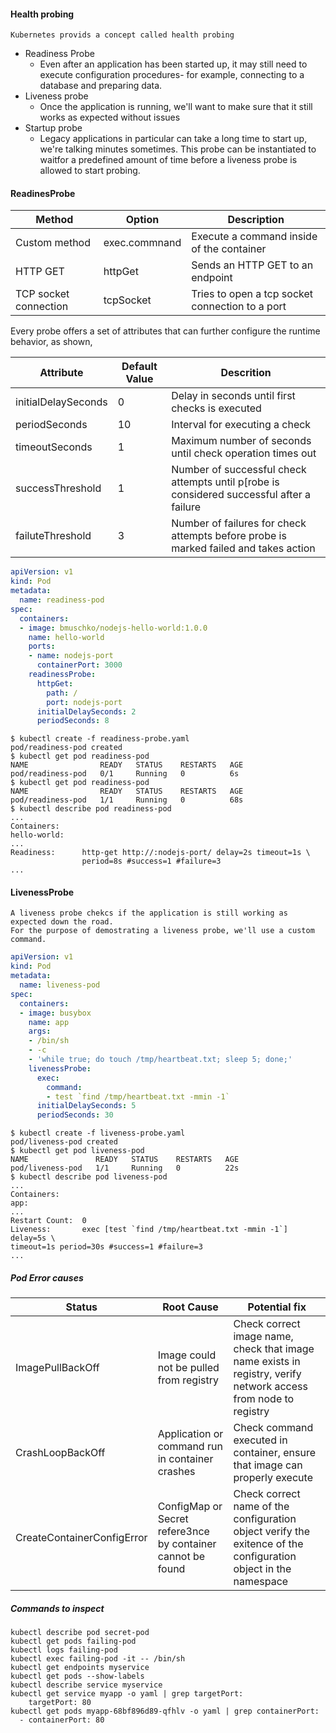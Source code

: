 #### Health probing

    Kubernetes provids a concept called health probing

- Readiness Probe
  - Even after an application has been started up, it may still need to execute
    configuration procedures- for example, connecting to a database and preparing data.
- Liveness probe
  - Once the application is running, we'll want to make sure that it still works as expected
    without issues
- Startup probe
  - Legacy applications in particular can take a long time to start up, we're talking minutes
    sometimes. This probe can be instantiated to waitfor a predefined amount of time before 
    a liveness probe is allowed to start probing.
  


#### ReadinesProbe
| Method | Option | Description|
| ------ | ------ | ---------- |
|Custom method        | exec.commnand        | Execute a command inside of the container            |
| HTTP GET            | httpGet              | Sends an HTTP GET to an endpoint |
| TCP socket connection| tcpSocket           | Tries to open a tcp socket connection to a port|


Every probe offers a set of attributes that can further configure the runtime behavior, as shown,

|Attribute | Default Value | Descrition |
| -------- | ------------- | --------- |
| initialDelaySeconds | 0 | Delay in seconds until first checks is executed| 
| periodSeconds | 10 | Interval for executing a check |
| timeoutSeconds| 1 | Maximum number of seconds until check operation times out | 
| successThreshold | 1 | Number of successful check attempts until p[robe is considered successful after a failure|
| failuteThreshold | 3 | Number of failures for check attempts before probe is marked failed and takes action|



```yaml
apiVersion: v1
kind: Pod
metadata:
  name: readiness-pod
spec:
  containers:
  - image: bmuschko/nodejs-hello-world:1.0.0
    name: hello-world
    ports:
    - name: nodejs-port
      containerPort: 3000
    readinessProbe:
      httpGet:
        path: /
        port: nodejs-port
      initialDelaySeconds: 2
      periodSeconds: 8
```

    $ kubectl create -f readiness-probe.yaml
    pod/readiness-pod created
    $ kubectl get pod readiness-pod
    NAME                READY   STATUS    RESTARTS   AGE
    pod/readiness-pod   0/1     Running   0          6s
    $ kubectl get pod readiness-pod
    NAME                READY   STATUS    RESTARTS   AGE
    pod/readiness-pod   1/1     Running   0          68s
    $ kubectl describe pod readiness-pod
    ...
    Containers:
    hello-world:
    ...
    Readiness:      http-get http://:nodejs-port/ delay=2s timeout=1s \
                    period=8s #success=1 #failure=3
    ...

#### LivenessProbe
    
    A liveness probe chekcs if the application is still working as expected down the road.
    For the purpose of demostrating a liveness probe, we'll use a custom command.

```yaml
apiVersion: v1
kind: Pod
metadata:
  name: liveness-pod
spec:
  containers:
  - image: busybox
    name: app
    args:
    - /bin/sh
    - -c
    - 'while true; do touch /tmp/heartbeat.txt; sleep 5; done;'
    livenessProbe:
      exec:
        command:
        - test `find /tmp/heartbeat.txt -mmin -1`
      initialDelaySeconds: 5
      periodSeconds: 30
```

    $ kubectl create -f liveness-probe.yaml
    pod/liveness-pod created
    $ kubectl get pod liveness-pod
    NAME               READY   STATUS    RESTARTS   AGE
    pod/liveness-pod   1/1     Running   0          22s
    $ kubectl describe pod liveness-pod
    ...
    Containers:
    app:
    ...
    Restart Count:  0
    Liveness:       exec [test `find /tmp/heartbeat.txt -mmin -1`] delay=5s \
    timeout=1s period=30s #success=1 #failure=3
    ...


##### Pod Error causes

   | Status    | Root Cause     | Potential fix |
   | --------- | -------------- | ------------- |
   | ImagePullBackOff | Image could not be pulled from registry | Check correct image name, check that image name exists in registry, verify network access from node to registry |
   | CrashLoopBackOff | Application or command run in container crashes | Check command executed in container, ensure that image can properly execute|
   | CreateContainerConfigError | ConfigMap or Secret refere3nce by container cannot be found | Check correct name of the configuration object verify the exitence of the configuration object in the namespace|

##### Commands to inspect

    kubectl describe pod secret-pod
    kubectl get pods failing-pod
    kubectl logs failing-pod
    kubectl exec failing-pod -it -- /bin/sh
    kubectl get endpoints myservice
    kubectl get pods --show-labels
    kubectl describe service myservice
    kubectl get service myapp -o yaml | grep targetPort:
        targetPort: 80
    kubectl get pods myapp-68bf896d89-qfhlv -o yaml | grep containerPort:
      - containerPort: 80


